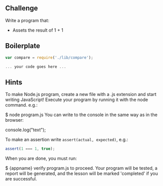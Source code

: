 Challenge
--------

Write a program that:
- Assets the result of 1 + 1

Boilerplate
-----------

```js
var compare = require('./lib/compare');

... your code goes here ...

```

Hints
-----

To make Node.js program, create a new file with a .js extension and start writing JavaScript! Execute your program by running it with the node command. e.g.:

$ node program.js
You can write to the console in the same way as in the browser:

console.log("text");

To make an assertion write `assert(actual, expected)`, e.g.:

```js
assert(1 === 1, true);
```

When you are done, you must run:

$ {appname} verify program.js
to proceed. Your program will be tested, a report will be generated, and the lesson will be marked 'completed' if you are successful.

